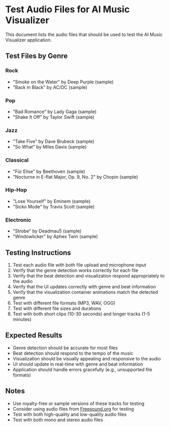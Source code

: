 # Test Audio Files for AI Music Visualizer

This document lists the audio files that should be used to test the AI Music Visualizer application.

## Test Files by Genre

### Rock
- "Smoke on the Water" by Deep Purple (sample)
- "Back in Black" by AC/DC (sample)

### Pop
- "Bad Romance" by Lady Gaga (sample)
- "Shake It Off" by Taylor Swift (sample)

### Jazz
- "Take Five" by Dave Brubeck (sample)
- "So What" by Miles Davis (sample)

### Classical
- "Für Elise" by Beethoven (sample)
- "Nocturne in E-flat Major, Op. 9, No. 2" by Chopin (sample)

### Hip-Hop
- "Lose Yourself" by Eminem (sample)
- "Sicko Mode" by Travis Scott (sample)

### Electronic
- "Strobe" by Deadmau5 (sample)
- "Windowlicker" by Aphex Twin (sample)

## Testing Instructions

1. Test each audio file with both file upload and microphone input
2. Verify that the genre detection works correctly for each file
3. Verify that the beat detection and visualization respond appropriately to the audio
4. Verify that the UI updates correctly with genre and beat information
5. Verify that the visualization container animations match the detected genre
6. Test with different file formats (MP3, WAV, OGG)
7. Test with different file sizes and durations
8. Test with both short clips (10-30 seconds) and longer tracks (1-5 minutes)

## Expected Results

- Genre detection should be accurate for most files
- Beat detection should respond to the tempo of the music
- Visualization should be visually appealing and responsive to the audio
- UI should update in real-time with genre and beat information
- Application should handle errors gracefully (e.g., unsupported file formats)

## Notes

- Use royalty-free or sample versions of these tracks for testing
- Consider using audio files from [Freesound.org](https://freesound.org/) for testing
- Test with both high-quality and low-quality audio files
- Test with both mono and stereo audio files